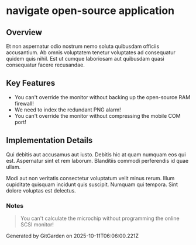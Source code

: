 # navigate open-source application

## Overview
Et non aspernatur odio nostrum nemo soluta quibusdam officiis accusantium. Ab omnis voluptatem tenetur voluptates ad consequatur quidem quis nihil. Est ut cumque laboriosam aut quibusdam quasi consequatur facere recusandae.

## Key Features
- You can't override the monitor without backing up the open-source RAM firewall!
- We need to index the redundant PNG alarm!
- You can't override the monitor without compressing the mobile COM port!

## Implementation Details
Qui debitis aut accusamus aut iusto. Debitis hic at quam numquam eos qui est. Aspernatur sint et rem laborum. Blanditiis commodi perferendis id quae ullam.
 Modi aut non veritatis consectetur voluptatum velit minus rerum. Illum cupiditate quisquam incidunt quis suscipit. Numquam qui tempora. Sint dolore voluptas est delectus.

### Notes
> You can't calculate the microchip without programming the online SCSI monitor!

Generated by GitGarden on 2025-10-11T06:06:00.221Z